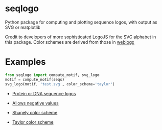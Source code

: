 # seqlogo
Python package for computing and plotting sequence logos, with output as SVG or matplotlib

Credit to developers of more sophisticated [LogoJS](https://github.com/weng-lab/logojs-package) for the SVG alphabet in this package.
Color schemes are derived from those in [weblogo](https://github.com/ostrokach/weblogo)

# Examples
```python
from seqlogo import compute_motif, svg_logo
motif = compute_motif(seqs)
svg_logo(motif, 'test.svg', color_scheme='taylor')
```
 - [Protein or DNA sequence logos](https://raw.githubusercontent.com/agartland/seqlogo/master/seqlogo/tests/test.svg)

 - [Allows negative values](https://raw.githubusercontent.com/agartland/seqlogo/master/seqlogo/tests/negative.svg)

 - [Shapely color scheme](https://raw.githubusercontent.com/agartland/seqlogo/master/seqlogo/tests/alphabet.svg)

 - [Taylor color scheme](https://raw.githubusercontent.com/agartland/seqlogo/master/seqlogo/tests/taylor.svg)
